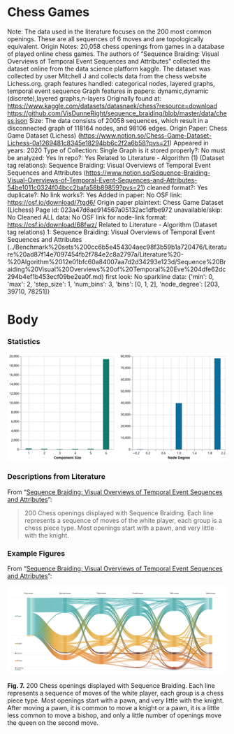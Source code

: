 # Chess Games

Note: The data used in the literature focuses on the 200 most common openings. These are all sequences of 6 moves  and are topologically equivalent. 
Origin Notes: 20,058 chess openings from games in a database of played online chess games. The authors of “Sequence Braiding: Visual Overviews of Temporal Event Sequences and Attributes” collected the dataset online from the data science platform kaggle. The dataset was collected by user Mitchell J and collects data from the chess website Lichess.org.
graph features handled: categorical nodes, layered graphs, temporal event sequence
Graph features in papers: dynamic,dynamic (discrete),layered graphs,n-layers
Originally found at: https://www.kaggle.com/datasets/datasnaek/chess?resource=download
https://github.com/VisDunneRight/sequence_braiding/blob/master/data/chess.json
Size: The data consists of 20058 sequences, which result in a disconnected graph of 118164 nodes, and  98106 edges.
Origin Paper: Chess Game Dataset (Lichess) (https://www.notion.so/Chess-Game-Dataset-Lichess-0a1269481c8345e18294bb6c2f2a6b58?pvs=21)
Appeared in years: 2020
Type of Collection: Single Graph
is it stored properly?: No
must be analyzed: Yes
In repo?: Yes
Related to Literature - Algorithm (1) (Dataset tag relations): Sequence Braiding: Visual Overviews of Temporal Event Sequences and Attributes (https://www.notion.so/Sequence-Braiding-Visual-Overviews-of-Temporal-Event-Sequences-and-Attributes-54be1011c0324f04bcc2bafa58b89859?pvs=21)
cleaned format?: Yes
duplicate?: No
link works?: Yes
Added in paper: No
OSF link: https://osf.io/download/7tgd6/
Origin paper plaintext: Chess Game Dataset (Lichess)
Page id: 023a47d6ae914567a05132ac1dfbe972
unavailable/skip: No
Cleaned ALL data: No
OSF link for node-link format: https://osf.io/download/68fwz/
Related to Literature - Algorithm (Dataset tag relations) 1: Sequence Braiding: Visual Overviews of Temporal Event Sequences and Attributes (../Benchmark%20sets%200cc6b5e454304aec98f3b59b1a720476/Literature%20ad87f14e7097454fb2f784e2c8a2797a/Literature%20-%20Algorithm%2012e01bfc60a84007aa7d2d34293e123d/Sequence%20Braiding%20Visual%20Overviews%20of%20Temporal%20Eve%204dfe62dc294b4ef1b453ecf09be2ea0f.md)
first look: No
sparkline data: {'min': 0, 'max': 2, 'step_size': 1, 'num_bins': 3, 'bins': [0, 1, 2], 'node_degree': [203, 39710, 78251]}

# Body

### Statistics

![two_in_one.svg](Chess%20Games%20023a47d6ae914567a05132ac1dfbe972/two_in_one.svg)

### Descriptions from Literature

From “[Sequence Braiding: Visual Overviews of Temporal Event Sequences and Attributes](https://doi.org/10.1109/TVCG.2020.3030442)”:

> 200 Chess openings displayed with Sequence Braiding. Each line represents a sequence of moves of the white player, each group is a chess piece type. Most openings start with a pawn, and very little with the knight.
> 

### Example Figures

From “[Sequence Braiding: Visual Overviews of Temporal Event Sequences and Attributes](https://doi.org/10.1109/TVCG.2020.3030442)”:

![Screen Shot 2023-01-21 at 2.15.02 PM.png](Chess%20Games%20023a47d6ae914567a05132ac1dfbe972/Screen_Shot_2023-01-21_at_2.15.02_PM.png)

****************Fig. 7.**************** 200 Chess openings displayed with Sequence Braiding. Each line represents a sequence of moves of the white player, each group is a chess piece type. Most openings start with a pawn, and very little with the knight. After moving a pawn, it is common to move a knight or a pawn, it is a little less common to move a bishop, and only a little number of openings move the queen on the second move.